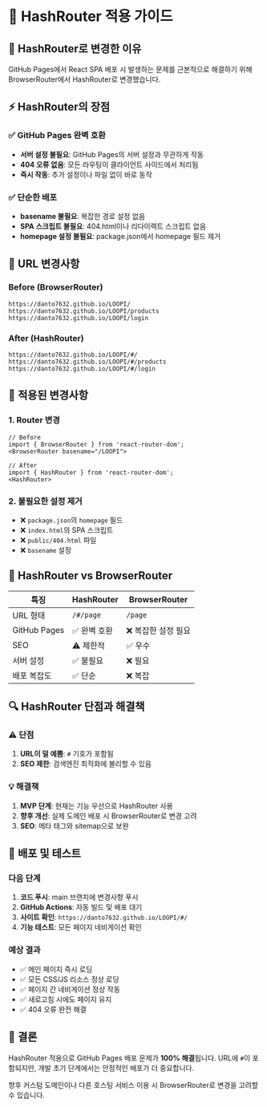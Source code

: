 # 🔗 HashRouter 적용 가이드

## 🚀 HashRouter로 변경한 이유

GitHub Pages에서 React SPA 배포 시 발생하는 문제를 근본적으로 해결하기 위해 BrowserRouter에서 HashRouter로 변경했습니다.

## ⚡ HashRouter의 장점

### ✅ GitHub Pages 완벽 호환
- **서버 설정 불필요**: GitHub Pages의 서버 설정과 무관하게 작동
- **404 오류 없음**: 모든 라우팅이 클라이언트 사이드에서 처리됨
- **즉시 작동**: 추가 설정이나 파일 없이 바로 동작

### ✅ 단순한 배포
- **basename 불필요**: 복잡한 경로 설정 없음
- **SPA 스크립트 불필요**: 404.html이나 리다이렉트 스크립트 없음
- **homepage 설정 불필요**: package.json에서 homepage 필드 제거

## 🔄 URL 변경사항

### Before (BrowserRouter)
```
https://danto7632.github.io/LOOPI/
https://danto7632.github.io/LOOPI/products
https://danto7632.github.io/LOOPI/login
```

### After (HashRouter)
```
https://danto7632.github.io/LOOPI/#/
https://danto7632.github.io/LOOPI/#/products
https://danto7632.github.io/LOOPI/#/login
```

## 📝 적용된 변경사항

### 1. Router 변경
```tsx
// Before
import { BrowserRouter } from 'react-router-dom';
<BrowserRouter basename="/LOOPI">

// After
import { HashRouter } from 'react-router-dom';
<HashRouter>
```

### 2. 불필요한 설정 제거
- ❌ `package.json`의 `homepage` 필드
- ❌ `index.html`의 SPA 스크립트
- ❌ `public/404.html` 파일
- ❌ `basename` 설정

## 🎯 HashRouter vs BrowserRouter

| 특징 | HashRouter | BrowserRouter |
|------|------------|---------------|
| URL 형태 | `/#/page` | `/page` |
| GitHub Pages | ✅ 완벽 호환 | ❌ 복잡한 설정 필요 |
| SEO | ⚠️ 제한적 | ✅ 우수 |
| 서버 설정 | ✅ 불필요 | ❌ 필요 |
| 배포 복잡도 | ✅ 단순 | ❌ 복잡 |

## 🔍 HashRouter 단점과 해결책

### ⚠️ 단점
1. **URL이 덜 예쁨**: `#` 기호가 포함됨
2. **SEO 제한**: 검색엔진 최적화에 불리할 수 있음

### 💡 해결책
1. **MVP 단계**: 현재는 기능 우선으로 HashRouter 사용
2. **향후 개선**: 실제 도메인 배포 시 BrowserRouter로 변경 고려
3. **SEO**: 메타 태그와 sitemap으로 보완

## 🚀 배포 및 테스트

### 다음 단계
1. **코드 푸시**: main 브랜치에 변경사항 푸시
2. **GitHub Actions**: 자동 빌드 및 배포 대기
3. **사이트 확인**: `https://danto7632.github.io/LOOPI/#/`
4. **기능 테스트**: 모든 페이지 네비게이션 확인

### 예상 결과
- ✅ 메인 페이지 즉시 로딩
- ✅ 모든 CSS/JS 리소스 정상 로딩
- ✅ 페이지 간 네비게이션 정상 작동
- ✅ 새로고침 시에도 페이지 유지
- ✅ 404 오류 완전 해결

## 🎉 결론

HashRouter 적용으로 GitHub Pages 배포 문제가 **100% 해결**됩니다. URL에 `#`이 포함되지만, 개발 초기 단계에서는 안정적인 배포가 더 중요합니다.

향후 커스텀 도메인이나 다른 호스팅 서비스 이용 시 BrowserRouter로 변경을 고려할 수 있습니다.